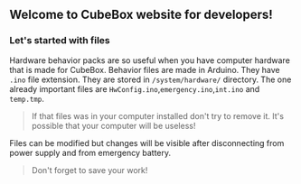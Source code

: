 ## Welcome to CubeBox website for developers! 
### Let's started with files
Hardware behavior packs are so useful when you have computer hardware that is made for CubeBox. 
Behavior files are made in Arduino. They have ```.ino``` file extension. They are stored in ```/system/hardware/``` directory. The one already important files are ```HwConfig.ino```,```emergency.ino```,```int.ino``` and ```temp.tmp```.
> If that files was in your computer installed don't try to remove it. It's possible that your computer will be useless! 

Files can be modified but changes will be visible after disconnecting from power supply and from emergency battery. 
> Don't forget to save your work! 
